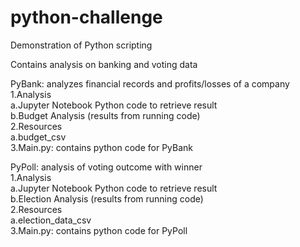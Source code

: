# python-challenge
Demonstration of Python scripting

Contains analysis on banking and voting data

PyBank: analyzes financial records and profits/losses of a company<br>
  1.Analysis<br>
    a.Jupyter Notebook Python code to retrieve result<br>
    b.Budget Analysis (results from running code)<br>
  2.Resources<br>
    a.budget_csv<br>
  3.Main.py: contains python code for PyBank<br>
  
PyPoll: analysis of voting outcome with winner<br>
  1.Analysis<br>
    a.Jupyter Notebook Python code to retrieve result<br>
    b.Election Analysis (results from running code)<br>
  2.Resources<br>
    a.election_data_csv<br>
  3.Main.py: contains python code for PyPoll
